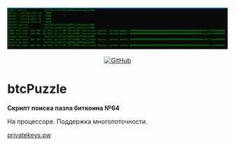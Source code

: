 <p align="center">
    <img alt="logo" title="Logo" src="https://github.com/Exxuslee/btcPuzzle/blob/master/btcPuzzle.png">
</p>
<p align="center">
   <a href="">
    <img alt="GitHub" src="https://img.shields.io/github/license/exxuslee/btcPuzzle">
  </a>
</p>

# btcPuzzle

**Скрипт поиска пазла биткоина №64**

На процессоре.
Поддержка многопоточности.

[privatekeys.pw](https://privatekeys.pw/puzzles/bitcoin-puzzle-tx)